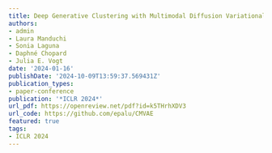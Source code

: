 ```yaml
---
title: Deep Generative Clustering with Multimodal Diffusion Variational Autoencoders
authors:
- admin
- Laura Manduchi
- Sonia Laguna
- Daphné Chopard 
- Julia E. Vogt
date: '2024-01-16'
publishDate: '2024-10-09T13:59:37.569431Z'
publication_types:
- paper-conference
publication: '*ICLR 2024*'
url_pdf: https://openreview.net/pdf?id=k5THrhXDV3
url_code: https://github.com/epalu/CMVAE
featured: true
tags:
- ICLR 2024
---
```

